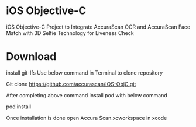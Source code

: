 # iOS Objective-C 
iOS Objective-C Project to Integrate AccuraScan OCR and AccuraScan Face Match with 3D Selfie Technology for Liveness Check

# Download
install git-lfs
Use below command in Terminal to clone repository

Git clone https://github.com/accurascan/IOS-ObjC.git

After completing above command install pod with below command

pod install

Once installation is done open Accura Scan.xcworkspace in xcode
